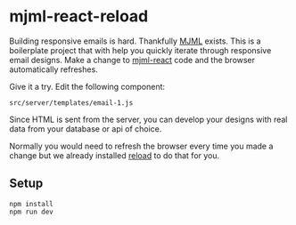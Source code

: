 # mjml-react-reload

Building responsive emails is hard. Thankfully [MJML](https://mjml.io/documentation/) exists. This is a boilerplate project that
with help you quickly iterate through responsive email designs. Make a change to [mjml-react](https://github.com/wix-incubator/mjml-react) code and the browser automatically refreshes.

Give it a try. Edit the following component:

    src/server/templates/email-1.js

Since HTML is sent from the server, you can develop your designs with real data from your database or api of choice.

Normally you would need to refresh the browser every time you made a change but we already installed [reload](https://github.com/alallier/reload) to do that for you.

## Setup

    npm install
    npm run dev
